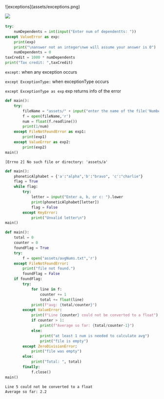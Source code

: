 <div class="cell code" data-execution_count="6">
![exceptions](assets/exceptions.png)

<div class="output execute_result" data-execution_count="6">

![](74ea680a45ab282226a792e3c975f32cf5cdad87.png)

</div>

</div>

<div class="cell code">

``` python
try:
    numDependents = int(input("Enter num of dependentts: "))
except ValueError as exp:
    print(exp)
    print("\nanswer not an integer\nwe will assume your answer is 0")
    numDependents = 0
taxCredit = 1000 * numDependents
print("Tax credit: ",taxCredit)
```

</div>

<div class="cell markdown">

`except:` when any exception occurs

`except ExceptionType:` when exceptionType occurs

`except ExceptionType as exp` exp returns info of the error

</div>

<div class="cell code" data-execution_count="14">

``` python
def main():
    try:
        fileName = "assets/" + input("enter the name of the file('Number.txt')")
        f = open(fileName,'r')
        num = float(f.readline())
        print(1/num)
    except FileNotFoundError as exp1:
        print(exp1)
    except ValueError as exp2:
        print(exp2)
main()
```

<div class="output stream stdout">

    [Errno 2] No such file or directory: 'assets/a'

</div>

</div>

<div class="cell code">

``` python
def main():
    phoneticAlphabet = {'a':"alpha",'b':"bravo", 'c':"charlie"}
    flag = True
    while flag:
        try:
            letter = input("Enter a, b, or c: ").lower
            print(phoneticAlphabet[letter])
            flag = False
        except KeyError:
            print("Unvalid letter\n")
main()
```

</div>

<div class="cell code" data-execution_count="5">

``` python
def main():
    total = 0
    counter = 0
    foundFlag = True
    try:
        f = open("assets/avgNums.txt",'r')
    except FileNotFoundError:
        print("file not found.")
        foundFlag = False
    if foundFlag:
        try:
            for line in f:
                counter += 1
                total += float(line)
            print(f"avg: {total/counter}")
        except ValueError:
            print(f"Line {counter} could not be converted to a float")
            if counter > 1:
                print(f"Average so far: {total/counter-1}")
            else:
                print("at least 1 num is needed to calculate avg")
                print("file is empty")
        except ZeroDivisionError:
            print("file was empty")
        else:
            print("Total: ", total)
        finally:
            f.close()
main()
```

<div class="output stream stdout">

    Line 5 could not be converted to a float
    Average so far: 2.2

</div>

</div>

